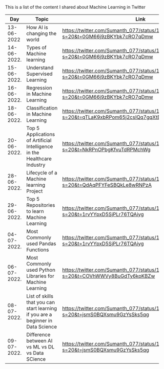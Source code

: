 This is a list of the content I shared about Machine Learning in Twitter





| Day           | Topic | Link|
| ------------- | ------------- |------------- |
| 13-06-2022    |How AI is changing the world|https://twitter.com/Sumanth_077/status/1536378329774755842?s=20&t=0GM66j9zBKYbk7cRO7qDmw|
| 14-06-2022.   |Types of Machine learning|https://twitter.com/Sumanth_077/status/1536615273930797056?s=20&t=0GM66j9zBKYbk7cRO7qDmw|
| 15-06-2022.   |Understand Supervised Learning|https://twitter.com/Sumanth_077/status/1537023417982910464?s=20&t=0GM66j9zBKYbk7cRO7qDmw|
| 16-06-2022.   |Regression in Machine Learning|https://twitter.com/Sumanth_077/status/1537448018223300610?s=20&t=0GM66j9zBKYbk7cRO7qDmw|
| 18-06-2022.   |Classification in Machine Learning|https://twitter.com/Sumanth_077/status/1538147823761313792?s=20&t=qTLaK9xbRPom65j2csIQq7gqXtBYIY2QoDAEUusfg1U|
| 20-06-2022.   |Top 5 Applications of Artificial Intelligence in the Healthcare Industry|https://twitter.com/Sumanth_077/status/1538898139867799552?s=20&t=NkRPnOPbgKfvuTdRPMchWg|
| 28-06-2022.   |Lifecycle of a Machine learning Project|https://twitter.com/Sumanth_077/status/1541370080264482817?s=20&t=QdAqPFYFeSBQkLe8wRNPzA|
| 29-06-2022.   |Top 5 Repositories to learn Machine Learning|https://twitter.com/Sumanth_077/status/1542032628424925184?s=20&t=1rvYYpxD5SjPLr76TQAiyg|
| 04-07-2022.   |Most Commonly used Pandas Functions|https://twitter.com/Sumanth_077/status/1543844565978755072?s=20&t=1rvYYpxD5SjPLr76TQAiyg|
| 06-07-2022.   |Most Commonly used Python Libraries for Machine Learning|https://twitter.com/Sumanth_077/status/1544569344230711296?s=20&t=COVhWWVy8BuGdTy6koKBZw|
| 08-07-2022.   |List of skills that you can start learning if you are a beginner in Data Science|https://twitter.com/Sumanth_077/status/1545294127230685186?s=20&t=jsmS0BQXsmu9GzYsSks5qg
| 09-07-2022.   |Difference between AI vs ML vs DL vs Data SCience|https://twitter.com/Sumanth_077/status/1545658144147120129?s=20&t=jsmS0BQXsmu9GzYsSks5qg
